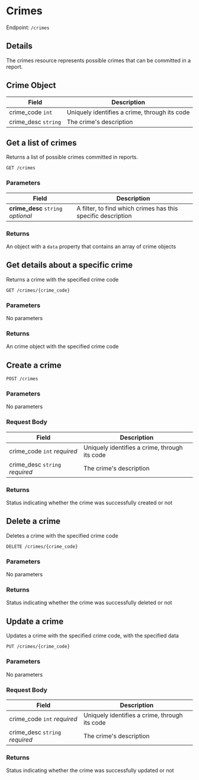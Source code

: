 # Crimes

Endpoint: `/crimes`

## Details

The crimes resource represents possible crimes that can be committed in a report.

## Crime Object

| Field               | Description                                   |
|---------------------|-----------------------------------------------|
| crime_code `int`    | Uniquely identifies a crime, through its code |
| crime_desc `string` | The crime's description                       |

## Get a list of crimes

Returns a list of possible crimes committed in reports.

`GET /crimes`

### Parameters

| Field                              | Description                                                  |
|------------------------------------|--------------------------------------------------------------|
| **crime_desc** `string` *optional* | A filter, to find which crimes has this specific description |

### Returns

An object with a `data` property that contains an array of crime objects

## Get details about a specific crime

Returns a crime with the specified crime code

`GET /crimes/{crime_code}`

### Parameters

No parameters

### Returns

An crime object with the specified crime code

## Create a crime

`POST /crimes`

### Parameters

No parameters

### Request Body

| Field                          | Description                                   |
|--------------------------------|-----------------------------------------------|
| crime_code `int` *required*    | Uniquely identifies a crime, through its code |
| crime_desc `string` *required* | The crime's description                       |

### Returns

Status indicating whether the crime was successfully created or not

## Delete a crime

Deletes a crime with the specified crime code

`DELETE /crimes/{crime_code}`

### Parameters

No parameters

### Returns

Status indicating whether the crime was successfully deleted or not

## Update a crime

Updates a crime with the specified crime code, with the specified data

`PUT /crimes/{crime_code}`

### Parameters

No parameters

### Request Body

| Field                          | Description                                   |
|--------------------------------|-----------------------------------------------|
| crime_code `int` *required*    | Uniquely identifies a crime, through its code |
| crime_desc `string` *required* | The crime's description                       |

### Returns

Status indicating whether the crime was successfully updated or not
